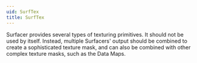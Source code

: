 ```yaml
---
uid: SurfTex
title: SurfTex
---
```


Surfacer provides several types of texturing primitives. It should not be used by itself. Instead, multiple Surfacers' output should be combined to create a sophisticated texture mask, and can also be combined with other complex texture masks, such as the Data Maps.


